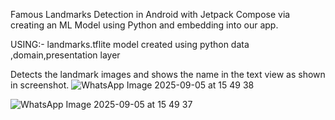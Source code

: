 Famous Landmarks Detection  in Android with Jetpack Compose via creating an ML Model using Python and embedding into our app.

USING:- 
landmarks.tflite model created using python
data ,domain,presentation layer

Detects the landmark images and shows the name in the text view as shown in screenshot.
![WhatsApp Image 2025-09-05 at 15 49 38](https://github.com/user-attachments/assets/eb586bb6-963c-42f4-bc0a-97c1580a4a6c)

![WhatsApp Image 2025-09-05 at 15 49 37](https://github.com/user-attachments/assets/83b7394c-5599-4385-85a7-c727313a1ce6)
